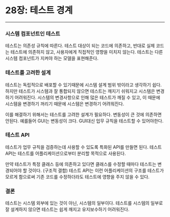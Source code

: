 # 28장: 테스트 경계

---

### 시스템 컴포넌트인 테스트

테스트는 의존성 규칙에 따른다. 테스트 대상이 되는 코드에 의존하고, 반대로 실제 코드는 테스트에 의존하지 않고, 사용자에게 직접적인 영향을 미치지 않는다.
테스트는 다른 시스템 컴포넌트가 지켜야 하는 모델을 표현해준다.

### 테스트를 고려한 설계

테스트는 독립적으로 배포할 수 있기때문에 시스템 설계 범위 밖이라고 생각하기 쉽다.
하지만 테스트가 시스템과 잘 통합되지 않으면 테스트는 깨지기 쉬워지고 시스템은 변경하기 어려워진다.
시스템의 변경사항으로 인해 많은 테스트가 깨질 수 있고, 이 때문에 시스템을 변경하기 꺼리기 때문에 시스템은 변경하기 어려워진다.

이를 해결하기 위해서는 테스트를 고려한 설계가 필요하다. 변동성이 큰 것에 의존하면 안된다. 예를들어 GUI는 변동성이 크다. GUI대신 업무 규칙을 테스트할 수 있어야한다.

### 테스트 API

테스트가 업무 규칙을 검증하는데 사용할 수 있도록 특화된 API를 만들면 된다.
테스트 API는 테스트를 어플리케이션으로부터 분리할 목적으로 사용된다.

만약 테스트가 특정 클래스 등에 의존하고 있다면 클래스를 수정할 때마다 테스트는 변경되어야 할 것이다. (구조적 결합)
테스트 API는 이런 어플리케이션의 구조를 테스트가 모르게 함으로써 기존 코드를 수정하더라도 테스트에 영향을 주지 않을 수 있다.

### 결론

테스트는 시스템 외부에 있는 것이 아닌, 시스템의 일부이다. 테스트를 시스템의 일부로 잘 설계하지 않으면 테스트는 쉽게 깨지고 유지보수하기 어려워진다.
